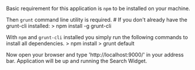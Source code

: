 Basic requirement for this application is `npm` to be installed on your machine.

Then `grunt` command line utility is required.
      # If you don't already have the grunt-cli installed:
      > npm install -g grunt-cli
  
With `npm` and `grunt-cli` installed you simply run the following commands to install all dependencies. 
      > npm install
      > grunt default
	
Now open your browser and type 'http://localhost:9000/' in your address bar.
Application will be up and running the Search Widget.	
